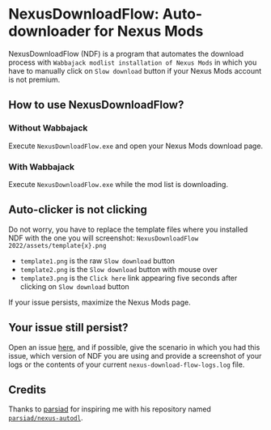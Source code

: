 # NexusDownloadFlow: Auto-downloader for Nexus Mods

NexusDownloadFlow (NDF) is a program that automates the download process with `Wabbajack modlist installation of Nexus
Mods` in which you have to manually click on `Slow download` button if your Nexus Mods account is not premium.

## How to use NexusDownloadFlow?

### Without Wabbajack

Execute `NexusDownloadFlow.exe` and open your Nexus Mods download page.

### With Wabbajack

Execute `NexusDownloadFlow.exe` while the mod list is downloading.

## Auto-clicker is not clicking

Do not worry, you have to replace the template files where you installed NDF with the one you will screenshot:
`NexusDownloadFlow 2022/assets/template{x}.png`

+ `template1.png` is the raw `Slow download` button
+ `template2.png` is the `Slow download` button with mouse over
+ `template3.png` is the `Click here` link appearing five seconds after clicking on `Slow download` button

If your issue persists, maximize the Nexus Mods page.

## Your issue still persist?

Open an issue [here](https://github.com/greg-ynx/NexusDownloadFlow/issues/new), and if possible, give the scenario in which you had this issue, which version of NDF you are using
and provide a screenshot of your logs or the contents of your current `nexus-download-flow-logs.log` file.

## Credits

Thanks to [parsiad](https://github.com/parsiad) for inspiring me with his repository named 
[`parsiad/nexus-autodl`](https://github.com/parsiad/nexus-autodl).
